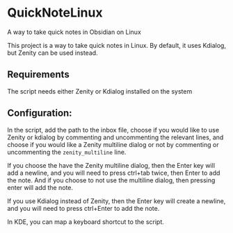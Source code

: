 # QuickNoteLinux
A way to take quick notes in Obsidian on Linux

This project is a way to take quick notes in Linux. By default, it uses Kdialog, but Zenity can be used instead.

## Requirements

The script needs either Zenity or Kdialog installed on the system


## Configuration:

In the script, add the path to the inbox file, choose if you would like to use Zenity or kdialog by commenting and uncommenting the relevant lines, and choose if you would like a Zenity multiline dialog or not by commenting or uncommenting the `zenity_multiline` line.

If you choose the have the Zenity multiline dialog, then the Enter key will add a newline, and you will need to press ctrl+tab twice, then Enter to add the note. And if you choose to not use the multiline dialog, then pressing enter will add the note. 

If you use Kdialog instead of Zenity, then the Enter key will create a newline, and you will need to press ctrl+Enter to add the note.

In KDE, you can map a keyboard shortcut to the script.
